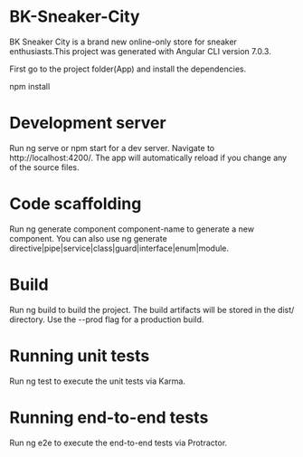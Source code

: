 # BK-Sneaker-City
BK Sneaker City is a brand new online-only store for sneaker enthusiasts.This project was generated with Angular CLI version 7.0.3.

First go to the  project folder(App) and install the dependencies.

npm install


# Development server
Run ng serve or npm start for a dev server. Navigate to http://localhost:4200/. The app will automatically reload if you change any of the source files.

# Code scaffolding
Run ng generate component component-name to generate a new component. You can also use ng generate directive|pipe|service|class|guard|interface|enum|module.

# Build
Run ng build to build the project. The build artifacts will be stored in the dist/ directory. Use the --prod flag for a production build.

# Running unit tests
Run ng test to execute the unit tests via Karma.

# Running end-to-end tests
Run ng e2e to execute the end-to-end tests via Protractor.

